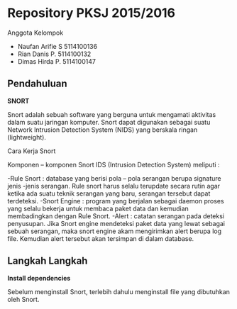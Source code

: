 # Repository PKSJ 2015/2016


Anggota Kelompok
- Naufan Arifie S   5114100136
- Rian Danis P.     5114100132
- Dimas Hirda P.    5114100147 

## Pendahuluan
**SNORT**

Snort adalah sebuah software yang berguna untuk mengamati aktivitas dalam suatu jaringan komputer. Snort dapat digunakan sebagai suatu Network Intrusion Detection System (NIDS) yang berskala ringan (lightweight).

Cara Kerja Snort




Komponen – komponen Snort IDS (Intrusion Detection System) meliputi :

-Rule Snort : database yang berisi pola – pola serangan berupa signature jenis -jenis serangan. Rule snort harus selalu terupdate secara rutin agar ketika ada suatu teknik serangan yang baru, serangan tersebut dapat terdeteksi.
-Snort Engine : program yang berjalan sebagai daemon proses yang selalu bekerja untuk membaca paket data dan kemudian membadingkan dengan Rule Snort.
-Alert : catatan serangan pada deteksi penyusupan. Jika Snort engine mendeteksi paket data yang lewat sebagai sebuah serangan, maka snort engine akam mengirimkan alert berupa log file. Kemudian alert tersebut akan tersimpan di dalam database.


## Langkah Langkah

**Install dependencies**

Sebelum menginstall Snort, terlebih dahulu menginstall file yang dibutuhkan oleh Snort.
